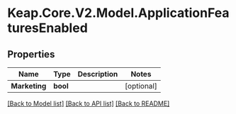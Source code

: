 # Keap.Core.V2.Model.ApplicationFeaturesEnabled

## Properties

Name | Type | Description | Notes
------------ | ------------- | ------------- | -------------
**Marketing** | **bool** |  | [optional] 

[[Back to Model list]](../README.md#documentation-for-models) [[Back to API list]](../README.md#documentation-for-api-endpoints) [[Back to README]](../README.md)


